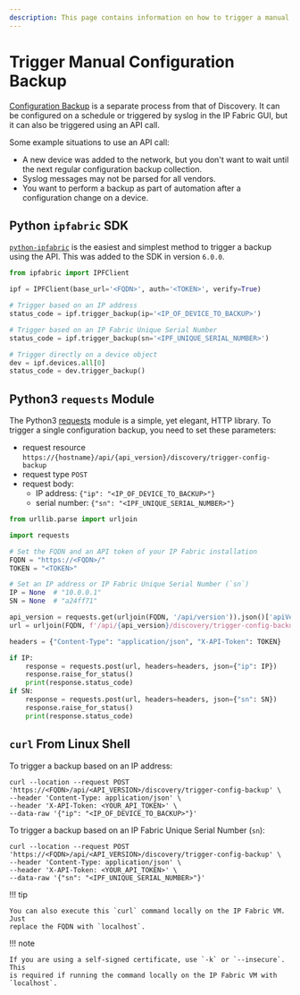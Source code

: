 ```yaml
---
description: This page contains information on how to trigger a manual configuration backup for a single device using an API call.
---
```


# Trigger Manual Configuration Backup

[Configuration Backup](../IP_Fabric_GUI/management/configuration.md) is a
separate process from that of Discovery. It can be configured on a schedule or
triggered by syslog in the IP Fabric GUI, but it can also be triggered using an
API call.

Some example situations to use an API call:

- A new device was added to the network, but you don't want to wait until the
  next regular configuration backup collection.
- Syslog messages may not be parsed for all vendors.
- You want to perform a backup as part of automation after a configuration
  change on a device.

## Python `ipfabric` SDK

[`python-ipfabric`](../integrations/python/index.md) is the easiest and simplest method to
trigger a backup using the API. This was added to the SDK in version `6.0.0`.

```python
from ipfabric import IPFClient

ipf = IPFClient(base_url='<FQDN>', auth='<TOKEN>', verify=True)

# Trigger based on an IP address
status_code = ipf.trigger_backup(ip='<IP_OF_DEVICE_TO_BACKUP>')

# Trigger based on an IP Fabric Unique Serial Number
status_code = ipf.trigger_backup(sn='<IPF_UNIQUE_SERIAL_NUMBER>')

# Trigger directly on a device object
dev = ipf.devices.all[0]
status_code = dev.trigger_backup()
```

## Python3 `requests` Module

The Python3 [requests](https://pypi.org/project/requests/) module is a simple,
yet elegant, HTTP library. To trigger a single configuration backup, you need to
set these parameters:

- request resource
  `https://{hostname}/api/{api_version}/discovery/trigger-config-backup`
- request type `POST`
- request body:
  - IP address: `{"ip": "<IP_OF_DEVICE_TO_BACKUP>"}`
  - serial number: `{"sn": "<IPF_UNIQUE_SERIAL_NUMBER>"}`

```python
from urllib.parse import urljoin

import requests

# Set the FQDN and an API token of your IP Fabric installation
FQDN = "https://<FQDN>/"
TOKEN = "<TOKEN>"

# Set an IP address or IP Fabric Unique Serial Number (`sn`)
IP = None  # "10.0.0.1"
SN = None  # "a24ff71"

api_version = requests.get(urljoin(FQDN, '/api/version')).json()['apiVersion']
url = urljoin(FQDN, f'/api/{api_version}/discovery/trigger-config-backup')

headers = {"Content-Type": "application/json", "X-API-Token": TOKEN}

if IP:
    response = requests.post(url, headers=headers, json={"ip": IP})
    response.raise_for_status()
    print(response.status_code)
if SN:
    response = requests.post(url, headers=headers, json={"sn": SN})
    response.raise_for_status()
    print(response.status_code)
```

## `curl` From Linux Shell

To trigger a backup based on an IP address:

```shell
curl --location --request POST 'https://<FQDN>/api/<API_VERSION>/discovery/trigger-config-backup' \
--header 'Content-Type: application/json' \
--header 'X-API-Token: <YOUR_API_TOKEN>' \
--data-raw '{"ip": "<IP_OF_DEVICE_TO_BACKUP>"}'
```

To trigger a backup based on an IP Fabric Unique Serial Number (`sn`):

```shell
curl --location --request POST 'https://<FQDN>/api/<API_VERSION>/discovery/trigger-config-backup' \
--header 'Content-Type: application/json' \
--header 'X-API-Token: <YOUR_API_TOKEN>' \
--data-raw '{"sn": "<IPF_UNIQUE_SERIAL_NUMBER>"}'
```

!!! tip

    You can also execute this `curl` command locally on the IP Fabric VM. Just
    replace the FQDN with `localhost`.

!!! note

    If you are using a self-signed certificate, use `-k` or `--insecure`. This
    is required if running the command locally on the IP Fabric VM with
    `localhost`.
